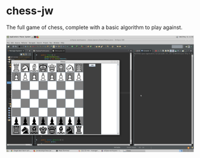 # chess-jw

The full game of chess, complete with a basic algorithm to play against.

![Image of board](imgs/board.png)